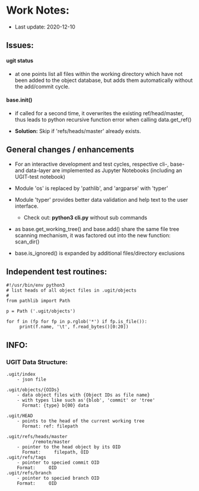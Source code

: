 # Work Notes:

* Last update:    2020-12-10


## Issues: 

#### ugit status

- at one points list all files within the working directory which have not 
been added to the object database, but adds them automatically without the 
add/commit cycle.


#### base.init()
    
- if called for a second time, it overwrites the existing ref/head/master, 
thus leads to python recursive function error when calling data.get_ref()
             
- **Solution:** Skip if 'refs/heads/master' already exists.


## General changes / enhancements

* For an interactive development and test cycles, respective cli-, base- and data-layer are implemented as Jupyter Notebooks (including an UGIT-test notebook)

* Module 'os' is replaced by 'pathlib', and 'argparse' with 'typer'
    
* Module 'typer' provides better data validation and help text to the user interface.
	- Check out:  **python3 cli.py** without sub commands
    
* as base.get_working_tree() and base.add() share the same file tree scanning mechanism, it was factored out into the new function: scan_dir()

* base.is_ignored() is expanded by additional files/directory exclusions
    
    


## Independent test routines:

```
#!/usr/bin/env python3
# list heads of all object files in .ugit/objects
#
from pathlib import Path

p = Path ('.ugit/objects')

for f in (fp for fp in p.rglob('*') if fp.is_file()):
     print(f.name, '\t', f.read_bytes()[0:20])
```


## INFO:

### UGIT Data Structure:

    .ugit/index
        - json file

    .ugit/objects/{OIDs} 
        - data object files with {Object IDs as file name}
        - with types like such as'{blob', 'commit' or 'tree'
          Format: {type} b{00} data

    .ugit/HEAD
        - points to the head of the current working tree
          Format: ref: filepath

    .ugit/refs/heads/master
              /remote/master
        - pointer to the head object by its OID     
          Format:     filepath, OID
    .ugit/refs/tags
        - pointer to specied commit OID
        Format:     OID
    .ugit/refs/branch
        - pointer to specied branch OID
        Format:     OID


